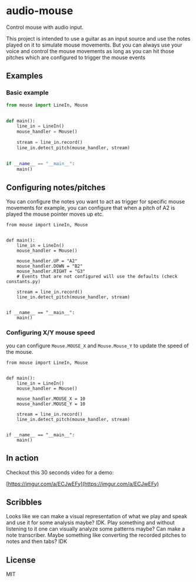 # audio-mouse

Control mouse with audio input.

This project is intended to use a guitar as an input source and use the notes
played on it to simulate mouse movements. But you can always use your voice and
control the mouse movements as long as you can hit those pitches which are
configured to trigger the mouse events

## Examples

### Basic example

```python
from mouse import LineIn, Mouse


def main():
    line_in = LineIn()
    mouse_handler = Mouse()

    stream = line_in.record()
    line_in.detect_pitch(mouse_handler, stream)


if __name__ == "__main__":
    main()
```

## Configuring notes/pitches

You can configure the notes you want to act as trigger for specific mouse
movements for example, you can configure that when a pitch of A2 is played the
mouse pointer moves up etc.


```
from mouse import LineIn, Mouse


def main():
    line_in = LineIn()
    mouse_handler = Mouse()

    mouse_handler.UP = "A2"
    mouse_handler.DOWN = "B2"
    mouse_handler.RIGHT = "G3"
    # Events that are not configured will use the defaults (check constants.py)

    stream = line_in.record()
    line_in.detect_pitch(mouse_handler, stream)


if __name__ == "__main__":
    main()
```

### Configuring X/Y mouse speed

you can configure `Mouse.MOUSE_X` and `Mouse.Mouse_Y` to update the speed of
the mouse.

```
from mouse import LineIn, Mouse


def main():
    line_in = LineIn()
    mouse_handler = Mouse()

    mouse_handler.MOUSE_X = 10
    mouse_handler.MOUSE_Y = 10

    stream = line_in.record()
    line_in.detect_pitch(mouse_handler, stream)


if __name__ == "__main__":
    main()
```

## In action

Checkout this 30 seconds video for a demo:

[https://imgur.com/a/ECJwEFy](https://imgur.com/a/ECJwEFy)

## Scribbles

Looks like we can make a visual representation of what we play and speak and
use it for some analysis maybe? IDK. Play something and without listening to it
one can visually analyze some patterns maybe? Can make a note transcriber.
Maybe something like converting the recorded pitches to notes and then tabs?
IDK

## License

MIT


